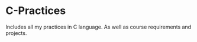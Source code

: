 # C-Practices
Includes all my practices in C language. As well as course requirements and projects.

